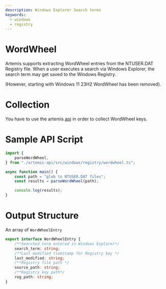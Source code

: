 ```yaml
---
description: Windows Explorer Search terms
keywords:
  - windows
  - registry
---
```


# WordWheel

Artemis supports extracting WordWheel entries from the NTUSER.DAT Registry file.
When a user executes a search via Windows Explorer, the search term may get
saved to the Windows Registry.

(However, starting with Windows 11 23H2 WordWheel has been removed).

# Collection

You have to use the artemis [api](../../API/overview.md) in order to collect
WordWheel keys.

# Sample API Script

```typescript
import {
    parseWordWheel,
} from "./artemis-api/src/windows/registry/wordwheel.ts";

async function main() {
    const path = "glob to NTUSER.DAT files";
    const results = parseWordWheel(path);

    console.log(results);
}
```

# Output Structure

An array of `WordWheelEntry`

```typescript
export interface WordWheelEntry {
    /**Searched term entered in Windows Explorer*/
    search_term: string;
    /**Last modified tiemstamp for Registry key */
    last_modified: string;
    /**Registry file path */
    source_path: string;
    /**Registry key path*/
    reg_path: string;
}
```
